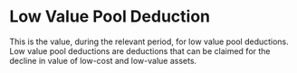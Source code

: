 # Low Value Pool Deduction
This is the value, during the relevant period, for low value pool deductions. Low value pool deductions are deductions that can be claimed for the decline in value of low-cost and low-value assets.